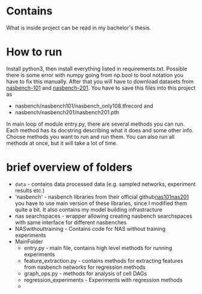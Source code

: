 # Contains
What is inside project can be read in my bachelor's thesis.

# How to run
Install python3, then install everything listed in requirements.txt.
Possible there is some error with numpy going from np.bool to bool notation
you have to fix this manually.
After that you will have to download datasets from [nasbench-101](https://storage.googleapis.com/nasbench/nasbench_only108.tfrecord) and [nasbench-201](https://drive.google.com/open?id=1SKW0Cu0u8-gb18zDpaAGi0f74UdXeGKs).
You have to save this files into this project as 
- nasbench/nasbench101/nasbench_only108.tfrecord and 
- nasbench/nasbench201/nasbench201.pth


 
In main loop of module entry.py, there are several methods you can run.
Each method has its docstring describing what it does and some other info.
Choose methods you want to run and run them.
You can also run all methods at once, but it will take a lot of time.

# brief overview of folders
- `data` - contains data processed data (e.g. sampled networks, experiment results etc.)
- 'nasbench' - nasbench libraries from their official github[nas101](https://github.com/google-research/nasbench)[nas201](https://github.com/D-X-Y/NAS-Bench-201)
  you have to use main version of these libraries, since I modified them quite a bit. It also contains my model building infrastracture
- nas searchspaces - wrapper allowing creating nasbench searchspaces with same interface for different nasbenches
- NASwithouttraining - Contains code for NAS without training experiments
- MainFolder 
  - entry.py - main file, contains high level methods for running experiments
  - feature_extraction.py - contains methods for extracting features from nasbench networks for regression methods
  - graph_ops.py - methods for analysis of cell DAGs
  - regression_experiments - Experiments with regression methods
  - 